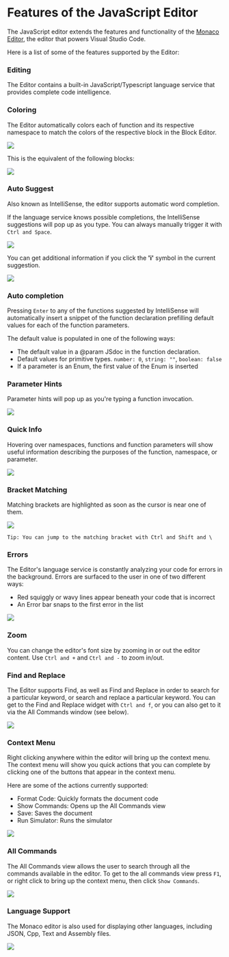 # Features of the JavaScript Editor

The JavaScript editor extends the features and functionality of the [Monaco Editor](https://github.com/microsoft/monaco-editor), the editor that powers Visual Studio Code.

Here is a list of some of the features supported by the Editor:

### Editing

The Editor contains a built-in JavaScript/Typescript language service that provides complete code intelligence.

### Coloring

The Editor automatically colors each of function and its respective namespace to match the colors of the respective block in the Block Editor.

![](/static/images/monaco-coloring.png)

This is the equivalent of the following blocks:

![](/static/images/monaco-coloring-blocks.png)

### Auto Suggest

Also known as IntelliSense, the editor supports automatic word completion.

If the language service knows possible completions, the IntelliSense suggestions will pop up as you type. You can always manually trigger it with ```Ctrl and Space```.  

![](/static/images/monaco-auto-suggest.png)

You can get additional information if you click the **'i'** symbol in the current suggestion.

![](/static/images/monaco-auto-suggest-info.png)

### Auto completion

Pressing ```Enter``` to any of the functions suggested by IntelliSense will automatically insert a snippet of the function declaration prefilling default values for each of the function parameters.

The default value is populated in one of the following ways: 
 - The default value in a @param JSdoc in the function declaration. 
 - Default values for primitive types. ```number: 0```, ```string: ""```, ```boolean: false```
 - If a parameter is an Enum, the first value of the Enum is inserted

### Parameter Hints

Parameter hints will pop up as you're typing a function invocation.

![](/static/images/monaco-parameter-hints.png)

### Quick Info

Hovering over namespaces, functions and function parameters will show useful information describing the purposes of the function, namespace, or parameter. 

![](/static/images/monaco-quick-info.png)

### Bracket Matching

Matching brackets are highlighted as soon as the cursor is near one of them. 

![](/static/images/monaco-bracket-matching.png)

```Tip: You can jump to the matching bracket with Ctrl and Shift and \```

### Errors

The Editor's language service is constantly analyzing your code for errors in the background.
Errors are surfaced to the user in one of two different ways: 
- Red squiggly or wavy lines appear beneath your code that is incorrect
- An Error bar snaps to the first error in the list 

![](/static/images/monaco-errors.png)

### Zoom

You can change the editor's font size by zooming in or out the editor content. 
Use ```Ctrl and +``` and ```Ctrl and -``` to zoom in/out.

### Find and Replace

The Editor supports Find, as well as Find and Replace in order to search for a particular keyword, or search and replace a particular keyword. 
You can get to the Find and Replace widget with ```Ctrl and f```, or you can also get to it via the All Commands window (see below).

![](/static/images/monaco-find-replace.png)

### Context Menu

Right clicking anywhere within the editor will bring up the context menu. 
The context menu will show you quick actions that you can complete by clicking one of the buttons that appear in the context menu.

Here are some of the actions currently supported: 
- Format Code: Quickly formats the document code 
- Show Commands: Opens up the All Commands view
- Save: Saves the document
- Run Simulator: Runs the simulator

![](/static/images/monaco-context-menu.png)

### All Commands

The All Commands view allows the user to search through all the commands available in the editor. 
To get to the all commands view press ```F1```, or right click to bring up the context menu, then click ```Show Commands```.

![](/static/images/monaco-all-commands.png)

### Language Support

The Monaco editor is also used for displaying other languages, including JSON, Cpp, Text and Assembly files. 

![](/static/images/monaco-other-languages.png)
